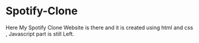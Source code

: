 # Spotify-Clone
Here My Spotify Clone Website is there and it is created using html and css , Javascript part is still Left.
